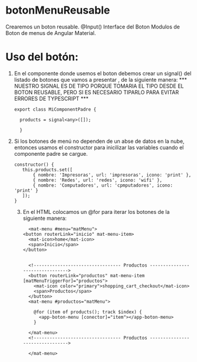 # botonMenuReusable
Crearemos un boton reusable.
@Input()
Interface del Boton 
Modulos de Boton de menus de Angular Material.

# Uso del botón:

  1. En el componente donde usemos el boton debemos crear un signal() del listado de botones que vamos a presentar , de la siguiente manera:
    *** NUESTRO SIGNAL ES DE TIPO <ANY> PORQUE TOMARIA EL TIPO DESDE EL BOTON REUSABLE, PERO SI ES NECESARIO TIPARLO PARA EVITAR ERRORES DE TYPESCRIPT ***

         export class MiComponentPadre {
     
           products = signal<any>([]);

           }
         
  2. Si los botones de menú no dependen de un abse de datos en la nube,
     entonces usamos el constructor para inicilizar las variables cuando el componente padre se cargue.

         constructor() {        
            this.products.set([
                { nombre: 'Impresoras', url: 'impresoras', icono: 'print' },
                { nombre: 'Redes', url: 'redes', icono: 'wifi' },
                { nombre: 'Computadores', url: 'cpmputadores', icono: 'print' }               
            ]);
         }
     3. En el HTML colocamos un @for para iterar los botones de la siguiente manera:
    
              <mat-menu #menu="matMenu">
            <button routerLink="inicio" mat-menu-item>
              <mat-icon>home</mat-icon>
              <span>Inicio</span>
            </button>

    
              <!--------------------------------- Productos -------------------------------->
              <button routerLink="productos" mat-menu-item [matMenuTriggerFor]="productos">
                <mat-icon color="primary">shopping_cart_checkout</mat-icon>
                <span>Productos</span>
              </button>
              <mat-menu #productos="matMenu">  
                 
                @for (item of products(); track $index) {
                  <app-boton-menu [conector]="item"></app-boton-menu>
                }
                           
              </mat-menu>
              <!--------------------------------- Productos -------------------------------->
          
              </mat-menu>
